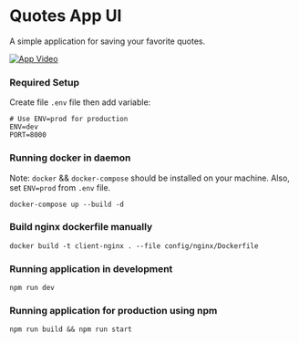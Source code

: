 # Quotes App UI

A simple application for saving your favorite quotes.  
  
[![App Video](https://img.youtube.com/vi/Im0mZ-gaVMA/0.jpg)](https://www.youtube.com/watch?v=Im0mZ-gaVMA)

### Required Setup

Create file `.env` file then add variable:

```
# Use ENV=prod for production
ENV=dev
PORT=8000
```

### Running docker in daemon

Note: `docker` && `docker-compose` should be installed on your machine.
Also, set `ENV=prod` from `.env` file.

```
docker-compose up --build -d
```

### Build nginx dockerfile manually

```
docker build -t client-nginx . --file config/nginx/Dockerfile
```

### Running application in development

```
npm run dev
```

### Running application for production using npm

```
npm run build && npm run start
```
